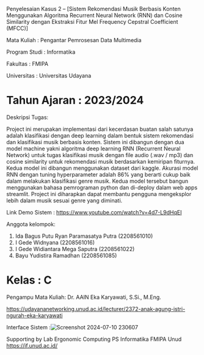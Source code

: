 Penyelesaian Kasus 2 – [Sistem Rekomendasi Musik Berbasis Konten Menggunakan Algoritma Recurrent Neural Network (RNN) dan Cosine Similarity dengan Ekstraksi Fitur Mel Frequency Cepstral Coefficient (MFCC)] 

Mata Kuliah		: Pengantar Pemrosesan Data Multimedia

Program Studi	: Informatika 

Fakultas		  : FMIPA 

Universitas		: Universitas Udayana 

Tahun Ajaran	: 2023/2024
==============================================================

Deskripsi Tugas:

Project ini merupakan implementasi dari kecerdasan buatan salah satunya adalah klasifikasi dengan deep learning dalam bentuk sistem rekomendasi dan klasifikasi musik berbasis konten. Sistem ini dibangun dengan dua model machine yakni algoritma deep learning RNN (Recurrent Neural Network) untuk tugas klasifikasi musik dengan file audio (.wav / mp3) dan cosine similarity untuk rekomendasi musik berdasarkan kemiripan fiturnya. Kedua model ini dibangun menggunakan dataset dari kaggle. Akurasi model RNN dengan tuning hyperparameter adalah 86% yang berarti cukup baik dalam melakukan klasifikasi genre musik. Kedua model tersebut bangun menggunakan bahasa pemrograman python dan di-deploy dalam web apps streamlit. Project ini diharapkan dapat membantu pengguna mengeksplor lebih dalam musik sesuai genre yang diminati.

Link Demo Sistem : https://www.youtube.com/watch?v=4d7-L9dHqEI 

Anggota kelompok:
1.	Ida Bagus Putu Ryan Paramasatya Putra	(2208561010)
2.	I Gede Widnyana					              (2208561016)
3.	I Gede Widiantara Mega Saputra		    (2208561022)
4.	Bayu Yudistira Ramadhan			          (2208561085)
   
Kelas : C
==============================================================

Pengampu Mata Kuliah:
Dr. AAIN Eka Karyawati, S.Si., M.Eng. 

https://udayananetworking.unud.ac.id/lecturer/2372-anak-agung-istri-ngurah-eka-karyawati

Interface Sistem :![Screenshot 2024-07-10 230607](https://github.com/user-attachments/assets/10ba1ee3-00d5-4dfe-bbbc-2b713ff2b4b8)


Supporting by Lab Ergonomic Computing PS Informatika FMIPA Unud https://if.unud.ac.id/

